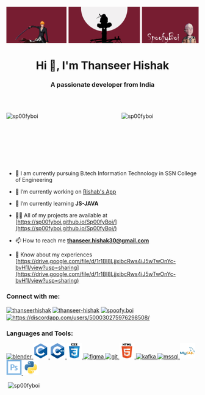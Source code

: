 ![](https://github.com/Sp00fyBoi/Sp00fyBoi/blob/main/portfolio/Banner.png)
<h1 align="center">Hi 👋, I'm Thanseer Hishak</h1>
<h3 align="center">A passionate developer from India</h3>
<br /><br />

<p><img align="left" src="https://github-readme-stats.vercel.app/api/top-langs?username=sp00fyboi&show_icons=true&theme=dracula&locale=en&layout=compact" alt="sp00fyboi" width="50%" /></p>

<p><img align="right" src="https://github-readme-streak-stats.herokuapp.com/?user=sp00fyboi&theme=dark" alt="sp00fyboi" width="40%" /></p>

 <br /><br /><br /><br /><br /><br /><br /><br />

- 🏫 I am currently pursuing B.tech Information Technology in SSN College of Engineering

- 🔭 I’m currently working on [Rishab's App](https://github.com/Sp00fyBoi/Rishab-Order-Management-WebAPP)

- 🌱 I’m currently learning **JS-JAVA**

- 👨‍💻 All of my projects are available at [https://sp00fyboi.github.io/Sp00fyBoi/](https://sp00fyboi.github.io/Sp00fyBoi/)

- 📫 How to reach me **thanseer.hishak30@gmail.com**

- 📄 Know about my experiences [https://drive.google.com/file/d/1r1BI8LjjxibcRws4iJ5wTwOnYc-bvH1l/view?usp=sharing](https://drive.google.com/file/d/1r1BI8LjjxibcRws4iJ5wTwOnYc-bvH1l/view?usp=sharing)

<h3 align="left">Connect with me:</h3>
<p align="left">
<a href="https://twitter.com/thanseerhishak" target="blank"><img align="center" src="https://raw.githubusercontent.com/rahuldkjain/github-profile-readme-generator/master/src/images/icons/Social/twitter.svg" alt="thanseerhishak" height="30" width="40" /></a>
<a href="https://linkedin.com/in/thanseer-hishak" target="blank"><img align="center" src="https://raw.githubusercontent.com/rahuldkjain/github-profile-readme-generator/master/src/images/icons/Social/linked-in-alt.svg" alt="thanseer-hishak" height="30" width="40" /></a>
<a href="https://instagram.com/spoofy.boi" target="blank"><img align="center" src="https://raw.githubusercontent.com/rahuldkjain/github-profile-readme-generator/master/src/images/icons/Social/instagram.svg" alt="spoofy.boi" height="30" width="40" /></a>
<a href="https://discord.gg/https://discordapp.com/users/500030275976298508/" target="blank"><img align="center" src="https://raw.githubusercontent.com/rahuldkjain/github-profile-readme-generator/master/src/images/icons/Social/discord.svg" alt="https://discordapp.com/users/500030275976298508/" height="30" width="40" /></a>
</p>

<h3 align="left">Languages and Tools:</h3>
<p align="left"> <a href="https://www.blender.org/" target="_blank" rel="noreferrer"> <img src="https://download.blender.org/branding/community/blender_community_badge_white.svg" alt="blender" width="40" height="40"/> </a> <a href="https://www.cprogramming.com/" target="_blank" rel="noreferrer"> <img src="https://raw.githubusercontent.com/devicons/devicon/master/icons/c/c-original.svg" alt="c" width="40" height="40"/> </a> <a href="https://www.w3schools.com/cpp/" target="_blank" rel="noreferrer"> <img src="https://raw.githubusercontent.com/devicons/devicon/master/icons/cplusplus/cplusplus-original.svg" alt="cplusplus" width="40" height="40"/> </a> <a href="https://www.w3schools.com/css/" target="_blank" rel="noreferrer"> <img src="https://raw.githubusercontent.com/devicons/devicon/master/icons/css3/css3-original-wordmark.svg" alt="css3" width="40" height="40"/> </a> <a href="https://www.figma.com/" target="_blank" rel="noreferrer"> <img src="https://www.vectorlogo.zone/logos/figma/figma-icon.svg" alt="figma" width="40" height="40"/> </a> <a href="https://git-scm.com/" target="_blank" rel="noreferrer"> <img src="https://www.vectorlogo.zone/logos/git-scm/git-scm-icon.svg" alt="git" width="40" height="40"/> </a> <a href="https://www.w3.org/html/" target="_blank" rel="noreferrer"> <img src="https://raw.githubusercontent.com/devicons/devicon/master/icons/html5/html5-original-wordmark.svg" alt="html5" width="40" height="40"/> </a> <a href="https://kafka.apache.org/" target="_blank" rel="noreferrer"> <img src="https://www.vectorlogo.zone/logos/apache_kafka/apache_kafka-icon.svg" alt="kafka" width="40" height="40"/> </a> <a href="https://www.microsoft.com/en-us/sql-server" target="_blank" rel="noreferrer"> <img src="https://www.svgrepo.com/show/303229/microsoft-sql-server-logo.svg" alt="mssql" width="40" height="40"/> </a> <a href="https://www.mysql.com/" target="_blank" rel="noreferrer"> <img src="https://raw.githubusercontent.com/devicons/devicon/master/icons/mysql/mysql-original-wordmark.svg" alt="mysql" width="40" height="40"/> </a> <a href="https://www.photoshop.com/en" target="_blank" rel="noreferrer"> <img src="https://raw.githubusercontent.com/devicons/devicon/master/icons/photoshop/photoshop-line.svg" alt="photoshop" width="40" height="40"/> </a> <a href="https://www.python.org" target="_blank" rel="noreferrer"> <img src="https://raw.githubusercontent.com/devicons/devicon/master/icons/python/python-original.svg" alt="python" width="40" height="40"/> </a> </p>

<p>&nbsp;<img align="center" src="https://github-readme-stats.vercel.app/api?username=sp00fyboi&show_icons=true&theme=dracula&locale=en" alt="sp00fyboi" width="60%" /></p>
